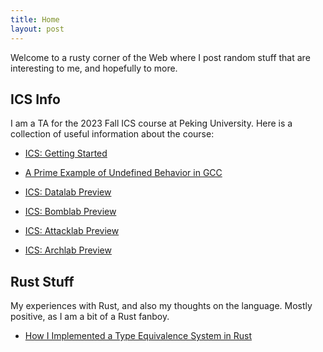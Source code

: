 ```yaml
---
title: Home
layout: post
---
```


Welcome to a rusty corner of the Web where I post random stuff that are interesting to me, and hopefully to more.

## ICS Info

I am a TA for the 2023 Fall ICS course at Peking University. 
Here is a collection of useful information about the course:

* <a href="2023/09/11/ICS-Getting-Started.html" target="_blank">ICS: Getting Started</a>

* <a href="2023/09/21/ICS-GCC-UB.html" target="_blank">A Prime Example of Undefined Behavior in GCC</a>

* <a href="2023/09/22/ICS-Datalab-Preview.html" target="_blank">ICS: Datalab Preview</a>

* <a href="2023/09/29/ICS-Bomblab-Preview.html" target="_blank">ICS: Bomblab Preview</a>

* <a href="2023/10/11/ICS-Attacklab-Preview.html" target="_blank">ICS: Attacklab Preview</a>

* <a href="2023/10/18/ICS-Archlab-Preview.html" target="_blank">ICS: Archlab Preview</a>

## Rust Stuff

My experiences with Rust, and also my thoughts on the language. Mostly positive, as I am a bit of a Rust fanboy.

* <a href="2023/09/14/Rust-Types.html" target="_blank">How I Implemented a Type Equivalence System in Rust</a>